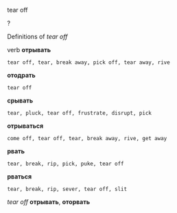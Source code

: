 tear off

?


Definitions of _tear off_

verb
**отрывать**

    tear off, tear, break away, pick off, tear away, rive
**отодрать**

    tear off
**срывать**

    tear, pluck, tear off, frustrate, disrupt, pick
**отрываться**

    come off, tear off, tear, break away, rive, get away
**рвать**

    tear, break, rip, pick, puke, tear off
**рваться**

    tear, break, rip, sever, tear off, slit

_tear off_
**отрывать**, **оторвать**